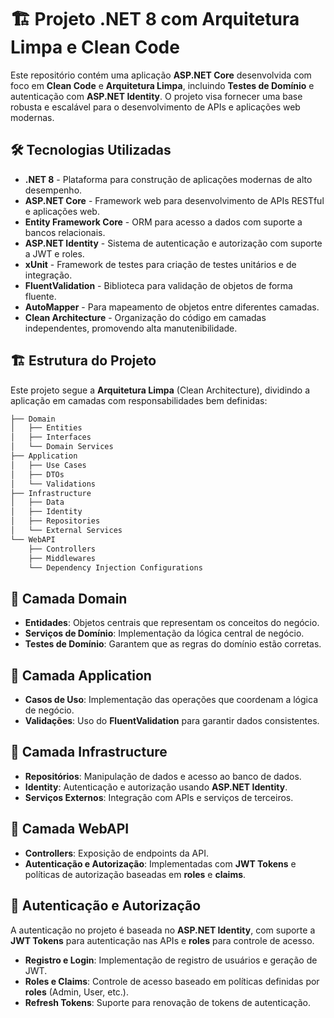 # 🏗️ Projeto .NET 8 com Arquitetura Limpa e Clean Code

Este repositório contém uma aplicação **ASP.NET Core** desenvolvida com foco em **Clean Code** e **Arquitetura Limpa**, incluindo **Testes de Domínio** e autenticação com **ASP.NET Identity**. O projeto visa fornecer uma base robusta e escalável para o desenvolvimento de APIs e aplicações web modernas.

## 🛠️ Tecnologias Utilizadas

- **.NET 8** - Plataforma para construção de aplicações modernas de alto desempenho.
- **ASP.NET Core** - Framework web para desenvolvimento de APIs RESTful e aplicações web.
- **Entity Framework Core** - ORM para acesso a dados com suporte a bancos relacionais.
- **ASP.NET Identity** - Sistema de autenticação e autorização com suporte a JWT e roles.
- **xUnit** - Framework de testes para criação de testes unitários e de integração.
- **FluentValidation** - Biblioteca para validação de objetos de forma fluente.
- **AutoMapper** - Para mapeamento de objetos entre diferentes camadas.
- **Clean Architecture** - Organização do código em camadas independentes, promovendo alta manutenibilidade.

## 🏗️ Estrutura do Projeto

Este projeto segue a **Arquitetura Limpa** (Clean Architecture), dividindo a aplicação em camadas com responsabilidades bem definidas:

```bash
├── Domain
│   ├── Entities
│   ├── Interfaces
│   └── Domain Services
├── Application
│   ├── Use Cases
│   ├── DTOs
│   └── Validations
├── Infrastructure
│   ├── Data
│   ├── Identity
│   ├── Repositories
│   └── External Services
└── WebAPI
    ├── Controllers
    ├── Middlewares
    └── Dependency Injection Configurations
```
## 🧩 Camada **Domain**
- **Entidades**: Objetos centrais que representam os conceitos do negócio.
- **Serviços de Domínio**: Implementação da lógica central de negócio.
- **Testes de Domínio**: Garantem que as regras do domínio estão corretas.

## 🧩 Camada **Application**
- **Casos de Uso**: Implementação das operações que coordenam a lógica de negócio.
- **Validações**: Uso do **FluentValidation** para garantir dados consistentes.

## 🧩 Camada **Infrastructure**
- **Repositórios**: Manipulação de dados e acesso ao banco de dados.
- **Identity**: Autenticação e autorização usando **ASP.NET Identity**.
- **Serviços Externos**: Integração com APIs e serviços de terceiros.

## 🧩 Camada **WebAPI**
- **Controllers**: Exposição de endpoints da API.
- **Autenticação e Autorização**: Implementadas com **JWT Tokens** e políticas de autorização baseadas em **roles** e **claims**.

## 🔐 Autenticação e Autorização
A autenticação no projeto é baseada no **ASP.NET Identity**, com suporte a **JWT Tokens** para autenticação nas APIs e **roles** para controle de acesso.

- **Registro e Login**: Implementação de registro de usuários e geração de JWT.
- **Roles e Claims**: Controle de acesso baseado em políticas definidas por **roles** (Admin, User, etc.).
- **Refresh Tokens**: Suporte para renovação de tokens de autenticação.

